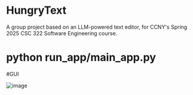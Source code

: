 # HungryText

A group project based on an LLM-powered text editor, for CCNY's Spring 2025 CSC 322 Software Engineering course.

# python run_app/main_app.py



#GUI

![image](https://github.com/user-attachments/assets/58728182-8a7d-4026-8306-8962ab912d40)
